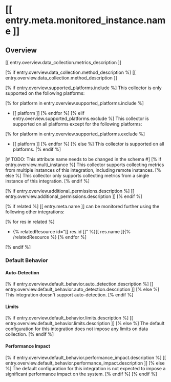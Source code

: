 # [[ entry.meta.monitored_instance.name ]]

## Overview

[[ entry.overview.data_collection.metrics_description ]]

[% if entry.overview.data_collection.method_description %]
[[ entry.overview.data_collection.method_description ]]

[% if entry.overview.supported_platforms.include %]
This collector is only supported on the following platforms:

[% for platform in entry.overview.supported_platforms.include %]
- [[ platform ]]
[% endfor %]
[% elif entry.overview.supported_platforms.exclude %]
This collector is supported on all platforms except for the following platforms:

[% for platform in entry.overview.supported_platforms.exclude %]
- [[ platform ]]
[% endfor %]
[% else %]
This collector is supported on all platforms.
[% endif %]

[# TODO: This attribute name needs to be changed in the schema #]
[% if entry.overview.multi_instance %]
This collector supports collecting metrics from multiple instances of this integration, including remote instances.
[% else %]
This collector only supports collecting metrics from a single instance of this integration.
[% endif %]

[% if entry.overview.additional_permissions.description %]
[[ entry.overview.additional_permissions.description ]]
[% endif %]

[% if related %]
[[ entry.meta.name ]] can be monitored further using the following other integrations:

[% for res in related %]
- {% relatedResource id="[[ res.id ]]" %}[[ res.name ]]{% /relatedResource %}
[% endfor %]

[% endif %]
### Default Behavior

#### Auto-Detection

[% if entry.overview.default_behavior.auto_detection.description %]
[[ entry.overview.default_behavior.auto_detection.description ]]
[% else %]
This integration doesn't support auto-detection.
[% endif %]

#### Limits

[% if entry.overview.default_behavior.limits.description %]
[[ entry.overview.default_behavior.limits.description ]]
[% else %]
The default configuration for this integration does not impose any limits on data collection.
[% endif %]

#### Performance Impact

[% if entry.overview.default_behavior.performance_impact.description %]
[[ entry.overview.default_behavior.performance_impact.description ]]
[% else %]
The default configuration for this integration is not expected to impose a significant performance impact on the system.
[% endif %]
[% endif %]
